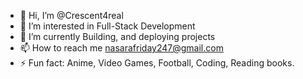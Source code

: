 - 👋 Hi, I’m @Crescent4real
- 👀 I’m interested in Full-Stack Development
- 🌱 I’m currently Building, and deploying projects
- 📫 How to reach me nasarafriday247@gmail.com
- ⚡ Fun fact: Anime, Video Games, Football, Coding, Reading books.
